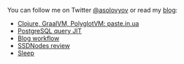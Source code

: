 You can follow me on
Twitter [@asolovyov](https://twitter.com/asolovyov)
or read my [blog](https://solovyov.net/):
- [Clojure, GraalVM, PolyglotVM: paste.in.ua](https://solovyov.net/blog/2020/clojure-graalvm-polyglotvm-paste-in-ua/)
- [PostgreSQL query JIT](https://solovyov.net/blog/2020/postgresql-query-jit/)
- [Blog workflow](https://solovyov.net/blog/2020/blog-workflow/)
- [SSDNodes review](https://solovyov.net/blog/2020/ssdnodes-review/)
- [Sleep](https://solovyov.net/blog/2020/sleep/)
